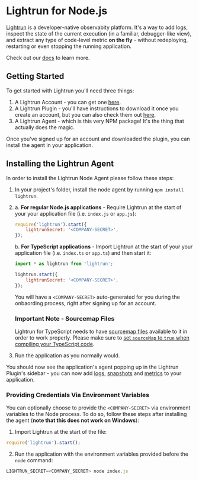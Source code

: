 # Lightrun for Node.js

[Lightrun](https://lightrun.com) is a developer-native observabity platform. It's a way to add logs, inspect the state of the current execution (in a familiar, debugger-like view), and extract any type of code-level metric **on the fly** - without redeploying, restarting or even stopping the running application.

Check out our [docs](https://docs.lightrun.com/node/overview/) to learn more.

## Getting Started

To get started with Lightrun you'll need three things:

1. A Lightrun Account - you can get one [here](https://app.lightrun.com/api/oauth/register).
2. A Lightrun Plugin - you'll have instructions to download it once you create an account, but you can also check them out [here](https://docs.lightrun.com/node/plugin/).
3. A Lightrun Agent - which is this very NPM package! It's the thing that actually does the magic.

Once you've signed up for an account and downloaded the plugin, you can install the agent in your application.

## Installing the Lightrun Agent

In order to install the Lightrun Node Agent please follow these steps:

1. In your project's folder, install the node agent by running `npm install lightrun`.

2.
    a. **For regular Node.js applications** - Require Lightrun at the start of your your application file (i.e. `index.js` or `app.js`):

    ```javascript
    require('lightrun').start({
        lightrunSecret: '<COMPANY-SECRET>',
    });
    ```

    b. **For TypeScript applications** - Import Lightrun at the start of your your application file (i.e. `index.ts` or `app.ts`) and then start it:

    ```javascript
    import * as lightrun from 'lightrun';

    lightrun.start({
        lightrunSecret: '<COMPANY-SECRET>',
    });
    ```

    You will have a `<COMPANY-SECRET>` auto-generated for you during the onbaording process, right after signing up for an account.
    ### Important Note - Sourcemap Files
    Lightrun for TypeScript needs to have [sourcemap files](https://www.typescriptlang.org/tsconfig#sourceMap) available to it in order to work properly. Please make sure to [set `sourceMap` to `true` when compiling your TypeScript code](https://www.typescriptlang.org/tsconfig#sourceMap).

3. Run the application as you normally would.

You should now see the application's agent popping up in the Lightrun Plugin's sidebar - you can now add [logs](https://docs.lightrun.com/logs/), [snapshots](https://docs.lightrun.com/snapshots-plugin/) and [metrics](https://docs.lightrun.com/metrics/) to your application.

### Providing Credentials Via Environment Variables

You can optionally choose to provide the `<COMPANY-SECRET>` via environment variables to the Node process.
To do so, follow these steps after installing the agent (**note that this does not work on Windows**):

1. Import Lightrun at the start of the file:

```javascript
require('lightrun').start();
```

2. Run the application with the environment variables provided before the `node` command:

```javascript
LIGHTRUN_SECRET=<COMPANY_SECRET> node index.js
```
